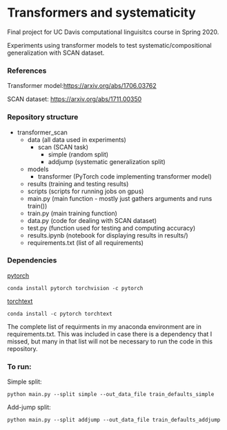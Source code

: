 # Transformers and systematicity 

Final project for UC Davis computational linguisitcs course in Spring 2020. 

Experiments using transformer models to test systematic/compositional generalization with SCAN dataset.


### References
Transformer model:https://arxiv.org/abs/1706.03762

SCAN dataset: https://arxiv.org/abs/1711.00350

### Repository structure
* transformer_scan
  * data (all data used in experiments)
    * scan (SCAN task)
      * simple (random split)
      * addjump (systematic generalization split)
  * models
    * transformer (PyTorch code implementing transformer model)
  * results (training and testing results)
  * scripts (scripts for running jobs on gpus)
  * main.py (main function - mostly just gathers arguments and runs train())
  * train.py (main training function)
  * data.py (code for dealing with SCAN dataset)
  * test.py (function used for testing and computing accuracy)
  * results.ipynb (notebook for displaying results in results/)
  * requirements.txt (list of all requirements)
  
### Dependencies
[pytorch](https://pytorch.org/)
```
conda install pytorch torchvision -c pytorch
```
[torchtext](https://pytorch.org/text/)
```
conda install -c pytorch torchtext
```
The complete list of requirments in my anaconda environment are in requirements.txt. This was included in case there is a dependency that I missed, but many in that list will not be necessary to run the code in this repository. 
### To run:
Simple split:
```
python main.py --split simple --out_data_file train_defaults_simple
```

Add-jump split:
```
python main.py --split addjump --out_data_file train_defaults_addjump
```
